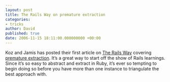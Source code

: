 ```yaml
---
layout: post
title: The Rails Way on premature extraction
categories:
- tricks
author: David
published: true
date: 2006-11-15 18:11:00.000000000 +00:00
---
```

<p>Koz and Jamis has posted their first article on <a href="http://www.therailsway.com">The Rails Way</a> covering <a href="http://www.therailsway.com/2006/11/15/tracks-part-1">premature extraction</a>. It&#8217;s a great way to start off the show of Rails learnings. Since it&#8217;s so easy to abstract and extract in Ruby, it&#8217;s ever so tempting to begin doing so before you have more than one instance to triangulate the best approach with.</p>